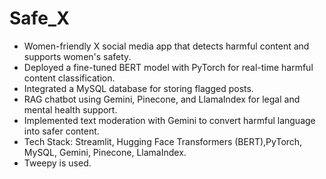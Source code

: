 # Safe_X
 - Women-friendly X social media app that detects harmful content and supports women's safety.
- Deployed a fine-tuned BERT model with PyTorch for real-time harmful content classification.
 - Integrated a MySQL database for storing flagged posts.
 - RAG chatbot using Gemini, Pinecone, and LlamaIndex for legal and mental health support.
 - Implemented text moderation with Gemini to convert harmful language into safer content.
- Tech Stack: Streamlit, Hugging Face Transformers (BERT),PyTorch, MySQL, Gemini, Pinecone,
 LlamaIndex.
- Tweepy is used.
